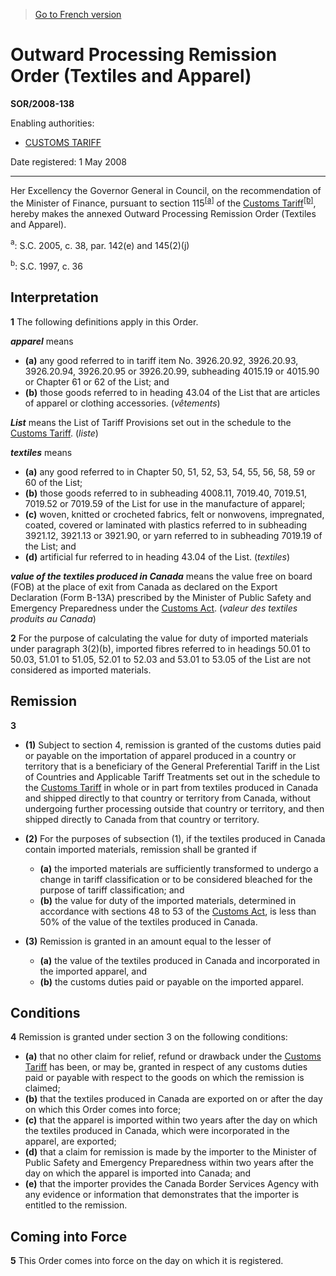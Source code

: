> [Go to French version](/fr/Règlements/Décrets,%20ordonnances%20et%20règlements%20statutaires/2008/138.md)

# Outward Processing Remission Order (Textiles and Apparel)

**SOR/2008-138**

Enabling authorities: 
- [CUSTOMS TARIFF](/en/Acts/Statutes%20of%20Canada/1997/c.%2036.md)

Date registered: 1 May 2008

----------

Her Excellency the Governor General in Council, on the recommendation of the Minister of Finance, pursuant to section 115<sup><a href='#fn_610822-E_hq_4141'>[a]</a></sup> of the [Customs Tariff](/en/Acts/Statutes%20of%20Canada/1997/c.%2036.md)<sup><a href='#fn_610822-E_hq_4142'>[b]</a></sup>, hereby makes the annexed Outward Processing Remission Order (Textiles and Apparel).

<a name='fn_610822-E_hq_4141'><sup>a</sup></a>: S.C. 2005, c. 38, par. 142(e) and 145(2)(j)<br />

<a name='fn_610822-E_hq_4142'><sup>b</sup></a>: S.C. 1997, c. 36<br />




## Interpretation


**1** The following definitions apply in this Order.

***apparel*** means
- **(a)** any good referred to in tariff item No. 3926.20.92, 3926.20.93, 3926.20.94, 3926.20.95 or 3926.20.99, subheading 4015.19 or 4015.90 or Chapter 61 or 62 of the List; and
- **(b)** those goods referred to in heading 43.04 of the List that are articles of apparel or clothing accessories. (*vêtements*)

***List*** means the List of Tariff Provisions set out in the schedule to the [Customs Tariff](/en/Acts/Statutes%20of%20Canada/1997/c.%2036.md). (*liste*)

***textiles*** means 
- **(a)** any good referred to in Chapter 50, 51, 52, 53, 54, 55, 56, 58, 59 or 60 of the List;
- **(b)** those goods referred to in subheading 4008.11, 7019.40, 7019.51, 7019.52 or 7019.59 of the List for use in the manufacture of apparel;
- **(c)** woven, knitted or crocheted fabrics, felt or nonwovens, impregnated, coated, covered or laminated with plastics referred to in subheading 3921.12, 3921.13 or 3921.90, or yarn referred to in subheading 7019.19 of the List; and
- **(d)** artificial fur referred to in heading 43.04 of the List. (*textiles*)

***value of the textiles produced in Canada*** means the value free on board (FOB) at the place of exit from Canada as declared on the Export Declaration (Form B-13A) prescribed by the Minister of Public Safety and Emergency Preparedness under the [Customs Act](/en/Acts/Statutes%20of%20Canada/1985/c.%201%20(2nd%20Supp.).md). (*valeur des textiles produits au Canada*)



**2** For the purpose of calculating the value for duty of imported materials under paragraph 3(2)(b), imported fibres referred to in headings 50.01 to 50.03, 51.01 to 51.05, 52.01 to 52.03 and 53.01 to 53.05 of the List are not considered as imported materials.




## Remission


**3** 

- **(1)** Subject to section 4, remission is granted of the customs duties paid or payable on the importation of apparel produced in a country or territory that is a beneficiary of the General Preferential Tariff in the List of Countries and Applicable Tariff Treatments set out in the schedule to the [Customs Tariff](/en/Acts/Statutes%20of%20Canada/1997/c.%2036.md) in whole or in part from textiles produced in Canada and shipped directly to that country or territory from Canada, without undergoing further processing outside that country or territory, and then shipped directly to Canada from that country or territory.

- **(2)** For the purposes of subsection (1), if the textiles produced in Canada contain imported materials, remission shall be granted if
	- **(a)** the imported materials are sufficiently transformed to undergo a change in tariff classification or to be considered bleached for the purpose of tariff classification; and
	- **(b)** the value for duty of the imported materials, determined in accordance with sections 48 to 53 of the [Customs Act](/en/Acts/Statutes%20of%20Canada/1985/c.%201%20(2nd%20Supp.).md), is less than 50% of the value of the textiles produced in Canada.

- **(3)** Remission is granted in an amount equal to the lesser of
	- **(a)** the value of the textiles produced in Canada and incorporated in the imported apparel, and
	- **(b)** the customs duties paid or payable on the imported apparel.




## Conditions


**4** Remission is granted under section 3 on the following conditions:
- **(a)** that no other claim for relief, refund or drawback under the [Customs Tariff](/en/Acts/Statutes%20of%20Canada/1997/c.%2036.md) has been, or may be, granted in respect of any customs duties paid or payable with respect to the goods on which the remission is claimed;
- **(b)** that the textiles produced in Canada are exported on or after the day on which this Order comes into force;
- **(c)** that the apparel is imported within two years after the day on which the textiles produced in Canada, which were incorporated in the apparel, are exported;
- **(d)** that a claim for remission is made by the importer to the Minister of Public Safety and Emergency Preparedness within two years after the day on which the apparel is imported into Canada; and
- **(e)** that the importer provides the Canada Border Services Agency with any evidence or information that demonstrates that the importer is entitled to the remission.




## Coming into Force


**5** This Order comes into force on the day on which it is registered.


